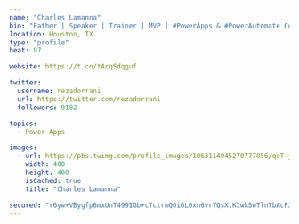 ```yaml
---
name: "Charles Lamanna"
bio: "Father | Speaker | Trainer | MVP | #PowerApps & #PowerAutomate Community Super User | YouTuber Right-pointing triangle http://youtube.com/c/rezadorrani | Learn - Share - Clockwise rightwards and leftwards open circle arrows"
location: Houston, TX
type: "profile"
heat: 97

website: https://t.co/tAcqSdqguf

twitter:
  username: rezadorrani
  url: https://twitter.com/rezadorrani
  followers: 9182

topics:
  - Power Apps

images:
  - url: https://pbs.twimg.com/profile_images/1063114045270777856/qeT-jpWr_400x400.jpg
    width: 400
    height: 400
    isCached: true
    title: "Charles Lamanna"

secured: "r6yw+VBygfp6mxUnT499IGb+cTctrmQOi6L0xn6vrTQsXtKIwk5wTlnTbAcPJ01fV9r/MA/HUgR5i2kxhsf9IdN5nPlnu5NAOC7vXE3BXK4f6fFTbSVhcRscGNk1XOjkMPGDfTx2I9mSfqg3veNT32i4BJfZMT60gndX11/wgSwKYsSTaXYXbOOhWuemb3vQeOh7izGYA7+W7+uc5uOc/x/EiYc3hTuskcBenvcQg3EqpLBeg1NQr8RmuIkoKwfkGqJt9SdhvaSVH338fvb8EfuA7ZvpdEExcvuDYojBYPksomKMAQ7vm2FC63JBQE1xKezLKczOhBvhO4VS1MifEQAc92cNkW6gZ4MZ5MRvTp5JugxE4O0K512Z1YF0SYE6R6zd9WeSPOOxVxA3h88FvhzgKEbd58LLYCqU0vyeI/Y=;xb8B8xRd3yjn2ZUmgIImCg=="
---
```


